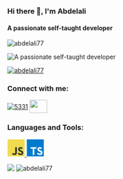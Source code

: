 ### Hi there 👋, I'm Abdelali
#### A passionate self-taught developer

<p align="left"> <img src="https://komarev.com/ghpvc/?username=abdelali77&label=Profile%20views&color=0e75b6&style=flat" alt="abdelali77" /> </p>

![A passionate self-taught developer](https://i.pinimg.com/originals/f7/b9/3a/f7b93a8789ceba954bb03f1ee5a7ae85.gif)


<p align="left"> <a href="https://github.com/ryo-ma/github-profile-trophy"><img src="https://github-profile-trophy.vercel.app/?username=abdelali77" alt="abdelali77" /></a> </p>

<h3 align="left">Connect with me:</h3>
<p align="left">
<a href="https://discord.gg/3qPkgaKF" target="blank"><img align="center" src="https://raw.githubusercontent.com/rahuldkjain/github-profile-readme-generator/master/src/images/icons/Social/discord.svg" alt="5331" height="30" width="40" /></a>
  <a href="https://www.instagram.com/_abdelali.js/" target="blank"><img align="center" src="https://raw.githubusercontent.com/rahuldkjain/github-profile-readme-generator/master/src/images/icons/Social/instagram.svg" height="30" width="40" /></a>
</p>

<h3 align="left">Languages and Tools:</h3>
<p align="left"> <a href="https://developer.mozilla.org/en-US/docs/Web/JavaScript" target="_blank" rel="noreferrer"> 
 <img src="https://raw.githubusercontent.com/devicons/devicon/master/icons/javascript/javascript-original.svg" alt="javascript" width="40" height="40"/> </a> <a href="https://www.typescriptlang.org/" target="_blank" rel="noreferrer"> <img src="https://raw.githubusercontent.com/devicons/devicon/master/icons/typescript/typescript-original.svg" alt="typescript" width="40" height="40"/> </a> </p>

<img align="left" src="https://github-readme-stats.vercel.app/api/top-langs/?username=abdelali77&langs_count=8&theme=dracula" />

&nbsp;<img align="center" src="https://github-readme-stats.vercel.app/api?username=abdelali77&show_icons=true&locale=en&theme=dracula" alt="abdelali77" />
